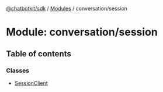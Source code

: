 [@chatbotkit/sdk](../README.md) / [Modules](../modules.md) / conversation/session

# Module: conversation/session

## Table of contents

### Classes

- [SessionClient](../classes/conversation_session.SessionClient.md)
